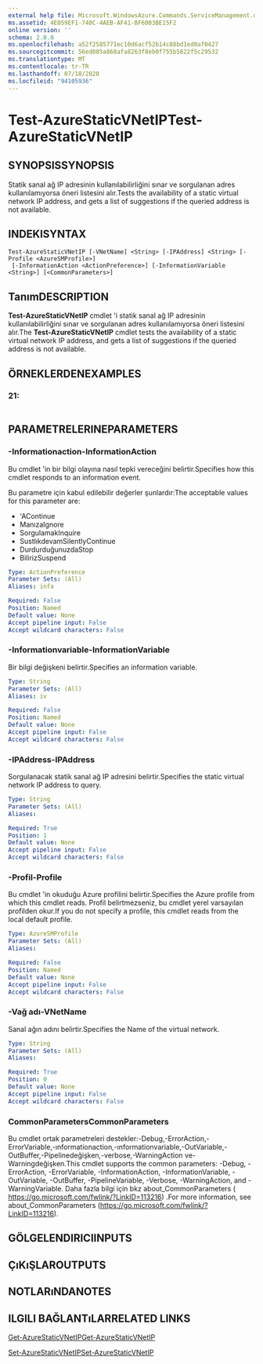 ```yaml
---
external help file: Microsoft.WindowsAzure.Commands.ServiceManagement.dll-Help.xml
ms.assetid: 4E059EF1-740C-4AEB-AF41-BF6003BE15F2
online version: ''
schema: 2.0.0
ms.openlocfilehash: a52f2585771ec10d6acf52b14c88bd1ed0af0427
ms.sourcegitcommit: 56ed085a868afa8263f8eb0f755b5822f5c29532
ms.translationtype: MT
ms.contentlocale: tr-TR
ms.lasthandoff: 07/18/2020
ms.locfileid: "94105936"
---
```

# <span data-ttu-id="905b4-101">Test-AzureStaticVNetIP</span><span class="sxs-lookup"><span data-stu-id="905b4-101">Test-AzureStaticVNetIP</span></span>

## <span data-ttu-id="905b4-102">SYNOPSIS</span><span class="sxs-lookup"><span data-stu-id="905b4-102">SYNOPSIS</span></span>
<span data-ttu-id="905b4-103">Statik sanal ağ IP adresinin kullanılabilirliğini sınar ve sorgulanan adres kullanılamıyorsa öneri listesini alır.</span><span class="sxs-lookup"><span data-stu-id="905b4-103">Tests the availability of a static virtual network IP address, and gets a list of suggestions if the queried address is not available.</span></span>

## <span data-ttu-id="905b4-104">INDEKI</span><span class="sxs-lookup"><span data-stu-id="905b4-104">SYNTAX</span></span>

```
Test-AzureStaticVNetIP [-VNetName] <String> [-IPAddress] <String> [-Profile <AzureSMProfile>]
 [-InformationAction <ActionPreference>] [-InformationVariable <String>] [<CommonParameters>]
```

## <span data-ttu-id="905b4-105">Tanım</span><span class="sxs-lookup"><span data-stu-id="905b4-105">DESCRIPTION</span></span>
<span data-ttu-id="905b4-106">**Test-AzureStaticVNetIP** cmdlet 'i statik sanal ağ IP adresinin kullanılabilirliğini sınar ve sorgulanan adres kullanılamıyorsa öneri listesini alır.</span><span class="sxs-lookup"><span data-stu-id="905b4-106">The **Test-AzureStaticVNetIP** cmdlet tests the availability of a static virtual network IP address, and gets a list of suggestions if the queried address is not available.</span></span>

## <span data-ttu-id="905b4-107">ÖRNEKLERDEN</span><span class="sxs-lookup"><span data-stu-id="905b4-107">EXAMPLES</span></span>

### <span data-ttu-id="905b4-108">2</span><span class="sxs-lookup"><span data-stu-id="905b4-108">1:</span></span>
```

```

## <span data-ttu-id="905b4-109">PARAMETRELERINE</span><span class="sxs-lookup"><span data-stu-id="905b4-109">PARAMETERS</span></span>

### <span data-ttu-id="905b4-110">-Informationaction</span><span class="sxs-lookup"><span data-stu-id="905b4-110">-InformationAction</span></span>
<span data-ttu-id="905b4-111">Bu cmdlet 'in bir bilgi olayına nasıl tepki vereceğini belirtir.</span><span class="sxs-lookup"><span data-stu-id="905b4-111">Specifies how this cmdlet responds to an information event.</span></span>

<span data-ttu-id="905b4-112">Bu parametre için kabul edilebilir değerler şunlardır:</span><span class="sxs-lookup"><span data-stu-id="905b4-112">The acceptable values for this parameter are:</span></span>

- <span data-ttu-id="905b4-113">'A</span><span class="sxs-lookup"><span data-stu-id="905b4-113">Continue</span></span>
- <span data-ttu-id="905b4-114">Manıza</span><span class="sxs-lookup"><span data-stu-id="905b4-114">Ignore</span></span>
- <span data-ttu-id="905b4-115">Sorgulamak</span><span class="sxs-lookup"><span data-stu-id="905b4-115">Inquire</span></span>
- <span data-ttu-id="905b4-116">Sustlıkdevam</span><span class="sxs-lookup"><span data-stu-id="905b4-116">SilentlyContinue</span></span>
- <span data-ttu-id="905b4-117">Durdurduğunuzda</span><span class="sxs-lookup"><span data-stu-id="905b4-117">Stop</span></span>
- <span data-ttu-id="905b4-118">Biliriz</span><span class="sxs-lookup"><span data-stu-id="905b4-118">Suspend</span></span>

```yaml
Type: ActionPreference
Parameter Sets: (All)
Aliases: infa

Required: False
Position: Named
Default value: None
Accept pipeline input: False
Accept wildcard characters: False
```

### <span data-ttu-id="905b4-119">-Informationvariable</span><span class="sxs-lookup"><span data-stu-id="905b4-119">-InformationVariable</span></span>
<span data-ttu-id="905b4-120">Bir bilgi değişkeni belirtir.</span><span class="sxs-lookup"><span data-stu-id="905b4-120">Specifies an information variable.</span></span>

```yaml
Type: String
Parameter Sets: (All)
Aliases: iv

Required: False
Position: Named
Default value: None
Accept pipeline input: False
Accept wildcard characters: False
```

### <span data-ttu-id="905b4-121">-IPAddress</span><span class="sxs-lookup"><span data-stu-id="905b4-121">-IPAddress</span></span>
<span data-ttu-id="905b4-122">Sorgulanacak statik sanal ağ IP adresini belirtir.</span><span class="sxs-lookup"><span data-stu-id="905b4-122">Specifies the static virtual network IP address to query.</span></span>

```yaml
Type: String
Parameter Sets: (All)
Aliases: 

Required: True
Position: 1
Default value: None
Accept pipeline input: False
Accept wildcard characters: False
```

### <span data-ttu-id="905b4-123">-Profil</span><span class="sxs-lookup"><span data-stu-id="905b4-123">-Profile</span></span>
<span data-ttu-id="905b4-124">Bu cmdlet 'in okuduğu Azure profilini belirtir.</span><span class="sxs-lookup"><span data-stu-id="905b4-124">Specifies the Azure profile from which this cmdlet reads.</span></span>
<span data-ttu-id="905b4-125">Profil belirtmezseniz, bu cmdlet yerel varsayılan profilden okur.</span><span class="sxs-lookup"><span data-stu-id="905b4-125">If you do not specify a profile, this cmdlet reads from the local default profile.</span></span>

```yaml
Type: AzureSMProfile
Parameter Sets: (All)
Aliases: 

Required: False
Position: Named
Default value: None
Accept pipeline input: False
Accept wildcard characters: False
```

### <span data-ttu-id="905b4-126">-Vağ adı</span><span class="sxs-lookup"><span data-stu-id="905b4-126">-VNetName</span></span>
<span data-ttu-id="905b4-127">Sanal ağın adını belirtir.</span><span class="sxs-lookup"><span data-stu-id="905b4-127">Specifies the Name of the virtual network.</span></span>

```yaml
Type: String
Parameter Sets: (All)
Aliases: 

Required: True
Position: 0
Default value: None
Accept pipeline input: False
Accept wildcard characters: False
```

### <span data-ttu-id="905b4-128">CommonParameters</span><span class="sxs-lookup"><span data-stu-id="905b4-128">CommonParameters</span></span>
<span data-ttu-id="905b4-129">Bu cmdlet ortak parametreleri destekler:-Debug,-ErrorAction,-ErrorVariable,-ınformationaction,-ınformationvariable,-OutVariable,-OutBuffer,-Pipelinedeğişken,-verbose,-WarningAction ve-Warningdeğişken.</span><span class="sxs-lookup"><span data-stu-id="905b4-129">This cmdlet supports the common parameters: -Debug, -ErrorAction, -ErrorVariable, -InformationAction, -InformationVariable, -OutVariable, -OutBuffer, -PipelineVariable, -Verbose, -WarningAction, and -WarningVariable.</span></span> <span data-ttu-id="905b4-130">Daha fazla bilgi için bkz about_CommonParameters ( https://go.microsoft.com/fwlink/?LinkID=113216) .</span><span class="sxs-lookup"><span data-stu-id="905b4-130">For more information, see about_CommonParameters (https://go.microsoft.com/fwlink/?LinkID=113216).</span></span>

## <span data-ttu-id="905b4-131">GÖLGELENDIRICI</span><span class="sxs-lookup"><span data-stu-id="905b4-131">INPUTS</span></span>

## <span data-ttu-id="905b4-132">ÇıKıŞLAR</span><span class="sxs-lookup"><span data-stu-id="905b4-132">OUTPUTS</span></span>

## <span data-ttu-id="905b4-133">NOTLARıNDA</span><span class="sxs-lookup"><span data-stu-id="905b4-133">NOTES</span></span>

## <span data-ttu-id="905b4-134">ILGILI BAĞLANTıLAR</span><span class="sxs-lookup"><span data-stu-id="905b4-134">RELATED LINKS</span></span>

[<span data-ttu-id="905b4-135">Get-AzureStaticVNetIP</span><span class="sxs-lookup"><span data-stu-id="905b4-135">Get-AzureStaticVNetIP</span></span>](./Get-AzureStaticVNetIP.md)

[<span data-ttu-id="905b4-136">Set-AzureStaticVNetIP</span><span class="sxs-lookup"><span data-stu-id="905b4-136">Set-AzureStaticVNetIP</span></span>](./Set-AzureStaticVNetIP.md)


